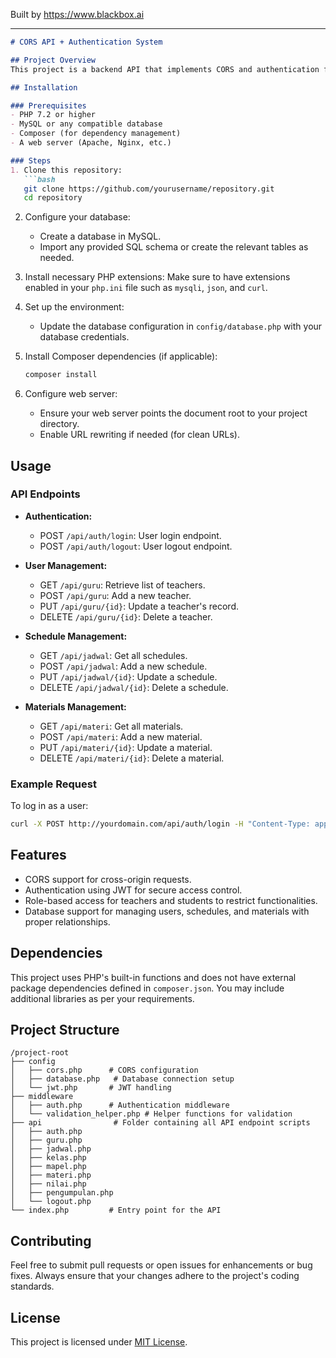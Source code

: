 
Built by https://www.blackbox.ai

---

```markdown
# CORS API + Authentication System

## Project Overview
This project is a backend API that implements CORS and authentication for a system managing users, their roles, and their associated schedules and materials in an educational context. It provides endpoints for user authentication, teacher management, student management, classes, lessons, and materials.

## Installation

### Prerequisites
- PHP 7.2 or higher
- MySQL or any compatible database
- Composer (for dependency management)
- A web server (Apache, Nginx, etc.)

### Steps
1. Clone this repository:
   ```bash
   git clone https://github.com/yourusername/repository.git
   cd repository
   ```

2. Configure your database:
   - Create a database in MySQL.
   - Import any provided SQL schema or create the relevant tables as needed.

3. Install necessary PHP extensions:
   Make sure to have extensions enabled in your `php.ini` file such as `mysqli`, `json`, and `curl`.

4. Set up the environment:
   - Update the database configuration in `config/database.php` with your database credentials.

5. Install Composer dependencies (if applicable):
   ```bash
   composer install
   ```

6. Configure web server:
   - Ensure your web server points the document root to your project directory.
   - Enable URL rewriting if needed (for clean URLs).

## Usage

### API Endpoints
- **Authentication:**
  - POST `/api/auth/login`: User login endpoint.
  - POST `/api/auth/logout`: User logout endpoint.

- **User Management:**
  - GET `/api/guru`: Retrieve list of teachers.
  - POST `/api/guru`: Add a new teacher.
  - PUT `/api/guru/{id}`: Update a teacher's record.
  - DELETE `/api/guru/{id}`: Delete a teacher.

- **Schedule Management:**
  - GET `/api/jadwal`: Get all schedules.
  - POST `/api/jadwal`: Add a new schedule.
  - PUT `/api/jadwal/{id}`: Update a schedule.
  - DELETE `/api/jadwal/{id}`: Delete a schedule.

- **Materials Management:**
  - GET `/api/materi`: Get all materials.
  - POST `/api/materi`: Add a new material.
  - PUT `/api/materi/{id}`: Update a material.
  - DELETE `/api/materi/{id}`: Delete a material.

### Example Request
To log in as a user:
```bash
curl -X POST http://yourdomain.com/api/auth/login -H "Content-Type: application/json" -d '{"email": "user@example.com", "kata_sandi": "password"}'
```

## Features
- CORS support for cross-origin requests.
- Authentication using JWT for secure access control.
- Role-based access for teachers and students to restrict functionalities.
- Database support for managing users, schedules, and materials with proper relationships.

## Dependencies
This project uses PHP's built-in functions and does not have external package dependencies defined in `composer.json`. You may include additional libraries as per your requirements.

## Project Structure
```
/project-root
├── config
│   ├── cors.php      # CORS configuration
│   ├── database.php   # Database connection setup
│   └── jwt.php       # JWT handling
├── middleware
│   ├── auth.php      # Authentication middleware
│   └── validation_helper.php # Helper functions for validation
├── api                # Folder containing all API endpoint scripts
│   ├── auth.php
│   ├── guru.php
│   ├── jadwal.php
│   ├── kelas.php
│   ├── mapel.php
│   ├── materi.php
│   ├── nilai.php
│   ├── pengumpulan.php
│   └── logout.php
└── index.php         # Entry point for the API
```

## Contributing
Feel free to submit pull requests or open issues for enhancements or bug fixes. Always ensure that your changes adhere to the project's coding standards.

## License
This project is licensed under [MIT License](LICENSE).
```